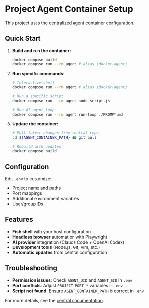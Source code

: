# Project Agent Container Setup

This project uses the centralized agent container configuration.

## Quick Start

1. **Build and run the container:**
   ```bash
   docker compose build
   docker compose run --rm agent # alias (docker-agent)
   ```

2. **Run specific commands:**
   ```bash
   # Interactive shell
   docker compose run --rm agent # alias (docker-agent)
   
   # Run a specific script
   docker compose run --rm agent node script.js
   
   # Run AI agent loop
   docker compose run --rm agent run-loop ./PROMPT.md
   ```

3. **Update the container:**
   ```bash
   # Pull latest changes from central repo
   cd ${AGENT_CONTAINER_PATH} && git pull
   
   # Rebuild with updates
   docker compose build
   ```

## Configuration

Edit `.env` to customize:
- Project name and paths
- Port mappings
- Additional environment variables
- User/group IDs

## Features

- **Fish shell** with your host configuration
- **Headless browser** automation with Playwright
- **AI provider** integration (Claude Code + OpenAI Codex)
- **Development tools** (Node.js, Git, vim, etc.)
- **Automatic updates** from central configuration

## Troubleshooting

- **Permission issues**: Check `AGENT_UID` and `AGENT_GID` in `.env`
- **Port conflicts**: Adjust `PROJECT_PORT_*` variables in `.env`
- **Script not found**: Ensure `AGENT_CONTAINER_PATH` is correct in `.env`

For more details, see the [central documentation](../../README.md).
